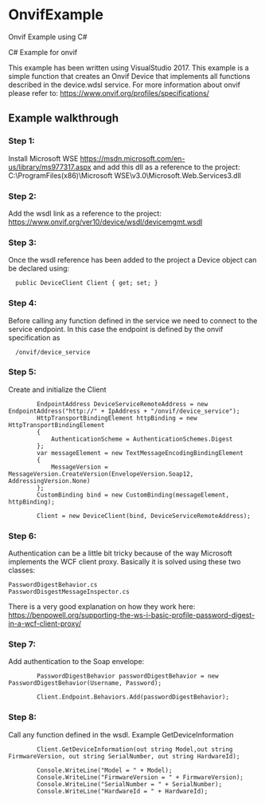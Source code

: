 # OnvifExample
Onvif Example using C#

C# Example for onvif

This example has been written using VisualStudio 2017.
This example is a simple function that creates an Onvif Device that implements all functions described in the device.wdsl service.
For more information about onvif please refer to: 
https://www.onvif.org/profiles/specifications/

## Example walkthrough
### Step 1: 
Install Microsoft WSE https://msdn.microsoft.com/en-us/library/ms977317.aspx and add this dll as a reference to the project:
C:\ProgramFiles(x86)\Microsoft WSE\v3.0\Microsoft.Web.Services3.dll
### Step 2:
Add the wsdl link as a reference to the project:
https://www.onvif.org/ver10/device/wsdl/devicemgmt.wsdl
### Step 3:
Once the wsdl reference has been added to the project a Device object can be declared using:

      public DeviceClient Client { get; set; }
### Step 4:
Before calling any function defined in the service we need to connect to the service endpoint. In this case the endpoint is defined by the onvif specification as 

      /onvif/device_service
### Step 5:
Create and initialize the Client

            EndpointAddress DeviceServiceRemoteAddress = new EndpointAddress("http://" + IpAddress + "/onvif/device_service");
            HttpTransportBindingElement httpBinding = new HttpTransportBindingElement
            {
                AuthenticationScheme = AuthenticationSchemes.Digest
            };
            var messageElement = new TextMessageEncodingBindingElement
            {
                MessageVersion = MessageVersion.CreateVersion(EnvelopeVersion.Soap12, AddressingVersion.None)
            };
            CustomBinding bind = new CustomBinding(messageElement, httpBinding);

            Client = new DeviceClient(bind, DeviceServiceRemoteAddress);

### Step 6:
Authentication can be a little bit tricky because of the way Microsoft implements the WCF client proxy.
Basically it is solved using these two classes:

    PasswordDigestBehavior.cs
    PasswordDisgestMessageInspector.cs
    
There is a very good explanation on how they work here:
https://benpowell.org/supporting-the-ws-i-basic-profile-password-digest-in-a-wcf-client-proxy/
### Step 7:
Add authentication to the Soap envelope:

            PasswordDigestBehavior passwordDigestBehavior = new PasswordDigestBehavior(Username, Password);

            Client.Endpoint.Behaviors.Add(passwordDigestBehavior);

### Step 8:
Call any function defined in the wsdl. Example GetDeviceInformation

            Client.GetDeviceInformation(out string Model,out string FirmwareVersion, out string SerialNumber, out string HardwareId);

            Console.WriteLine("Model = " + Model);
            Console.WriteLine("FirmwareVersion = " + FirmwareVersion);
            Console.WriteLine("SerialNumber = " + SerialNumber);
            Console.WriteLine("HardwareId = " + HardwareId);
